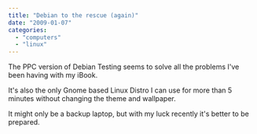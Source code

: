```yaml
---
title: "Debian to the rescue (again)"
date: "2009-01-07"
categories: 
  - "computers"
  - "linux"
---
```


The PPC version of Debian Testing seems to solve all the problems I've been having with my iBook.

It's also the only Gnome based Linux Distro I can use for more than 5 minutes without changing the theme and wallpaper.

It might only be a backup laptop, but with my luck recently it's better to be prepared.
